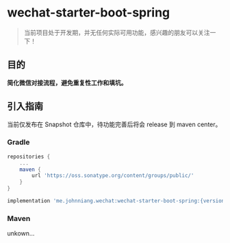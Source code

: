 # wechat-starter-boot-spring

> 当前项目处于开发期，并无任何实际可用功能，感兴趣的朋友可以关注一下！

## 目的

**简化微信对接流程，避免重复性工作和填坑。**

## 引入指南

当前仅发布在 Snapshot 仓库中，待功能完善后将会 release 到 maven center。

### Gradle

```groovy
repositories {
    ...
    maven {
        url 'https://oss.sonatype.org/content/groups/public/'
    }
}

implementation 'me.johnniang.wechat:wechat-starter-boot-spring:{version}-SNAPSHOT'
```

### Maven

unkown...

